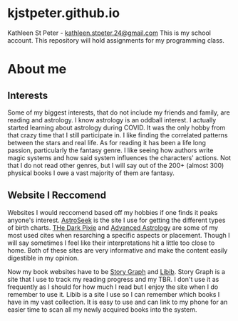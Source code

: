 # kjstpeter.github.io
Kathleen St Peter - kathleen.stpeter.24@gmail.com
This is my school account.
This repository will hold assignments for my programming class.


# About me
## Interests
Some of my biggest interests, that do not include my friends and family, are reading and astrology. I know astrology is an oddball interest. 
I actually started learning about astrology during COVID. It was the only hobby from that crazy time that I still participate in. I like finding the
correlated patterns between the stars and real life. As for reading it has been a life long passion, particularly the fantasy genre. I like 
seeing how authors write magic systems and how said system influences the characters' actions. Not that I do not read other genres, but I will say 
out of the 200+ (almost 300) physical books I owe a vast majority of them are fantasy.

## Website I Reccomend
Websites I would reccomend based off my hobbies if one finds it peaks anyone's interest. 
[AstroSeek](https://www.astro-seek.com) is the site I use for getting the different types of birth charts.
[THe Dark Pixie](https://www.thedarkpixieastrology.com) and [Advanced Astrology](https://advanced-astrology.com) are some of my most used cites when 
resarching a specific aspects or placement. Though I will say sometimes I feel like their interpretations hit a little too close to home. Both of these 
sites are very informative and make the content easily digestible in my opinion.

Now my book websites have to be [Story Graph](https://thestorygraph.com) and [Libib](https://www.libib.com).
Story Graph is a site that I use to track my reading progress and my TBR. I don't use it as frequently as I should for how much I read but I enjoy
the site when I do remember to use it. Libib is a site I use so I can remember which books I have in my vast collection. It is easy to use and can 
link to my phone for an easier time to scan all my newly acquired books into the system. 




